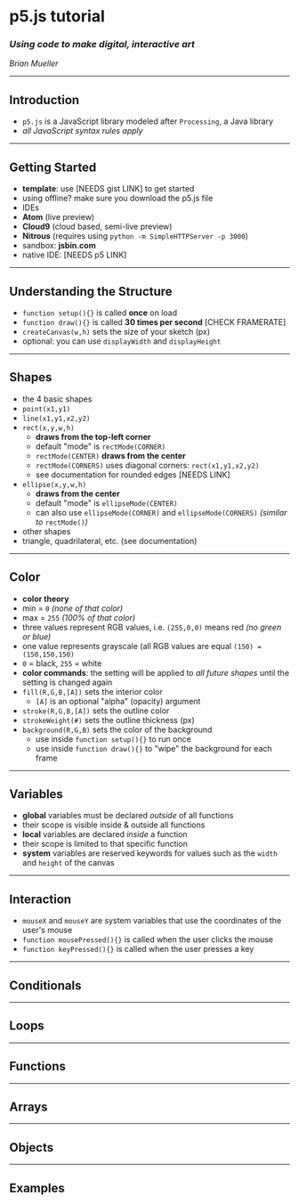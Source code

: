 # p5.js tutorial
### _Using code to make digital, interactive art_
_Brian Mueller_

---
## Introduction
* `p5.js` is a JavaScript library modeled after `Processing`, a Java library
 * _all JavaScript syntax rules apply_

---
## Getting Started
* **template**: use [NEEDS gist LINK] to get started
 * using offline? make sure you download the p5.js file
* IDEs
 * **Atom** (live preview)
 * **Cloud9** (cloud based, semi-live preview)
 * **Nitrous** (requires using `python -m SimpleHTTPServer -p 3000`)
* sandbox: **jsbin.com**
* native IDE: [NEEDS p5 LINK]
---
## Understanding the Structure
* `function setup(){}` is called **once** on load  
* `function draw(){}` is called **30 times per second** [CHECK FRAMERATE]
* `createCanvas(w,h)` sets the size of your sketch (px)
 * optional: you can use `displayWidth` and `displayHeight`

---
## Shapes
* the 4 basic shapes
 * `point(x1,y1)`
 * `line(x1,y1,x2,y2)`
 * `rect(x,y,w,h)`
   * **draws from the top-left corner**
   * default "mode" is `rectMode(CORNER)`
   * `rectMode(CENTER)` **draws from the center**
   * `rectMode(CORNERS)` uses diagonal corners: `rect(x1,y1,x2,y2)`
   * see documentation for rounded edges [NEEDS LINK]
 * `ellipse(x,y,w,h)`
   * **draws from the center**
   * default "mode" is `ellipseMode(CENTER)`
   * can also use `ellipseMode(CORNER)` and `ellipseMode(CORNERS)` _(similar to_ `rectMode()`_)_
* other shapes
 * triangle, quadrilateral, etc. (see documentation)

---
## Color
* **color theory**
 * min = `0` _(none of that color)_
 * max = `255` _(100% of that color)_
 * three values represent RGB values, i.e. `(255,0,0)` means red _(no green or blue)_
 * one value represents grayscale (all RGB values are equal `(150) = (150,150,150)`
 * `0` = black, `255` = white
* **color commands**: the setting will be applied to _all future shapes_ until the setting is changed again
 * `fill(R,G,B,[A])` sets the interior color
   * `[A]` is an optional "alpha" (opacity) argument
 * `stroke(R,G,B,[A])` sets the outline color
 * `strokeWeight(#)` sets the outline thickness (px)
 * `background(R,G,B)` sets the color of the background
   * use inside `function setup(){}` to run once
   * use inside `function draw(){}` to "wipe" the background for each frame

---
## Variables
* **global** variables must be declared _outside_ of all functions
 * their scope is visible inside & outside all functions
* **local** variables are declared _inside_ a function
 * their scope is limited to that specific function
* **system** variables are reserved keywords for values such as the `width` and `height` of the canvas

---
## Interaction
* `mouseX` and `mouseY` are system variables that use the coordinates of the user's mouse
* `function mousePressed(){}` is called when the user clicks the mouse
* `function keyPressed(){}` is called when the user presses a key

---
## Conditionals

---
## Loops

---
## Functions

---
## Arrays

---
## Objects

---
## Examples
